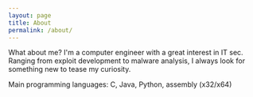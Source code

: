 ```yaml
---
layout: page
title: About
permalink: /about/
---
```


What about me? I'm a computer engineer with a great interest in IT sec. Ranging from exploit development to malware analysis, I always look for something new to tease my curiosity.

Main programming languages: C, Java, Python, assembly (x32/x64)
